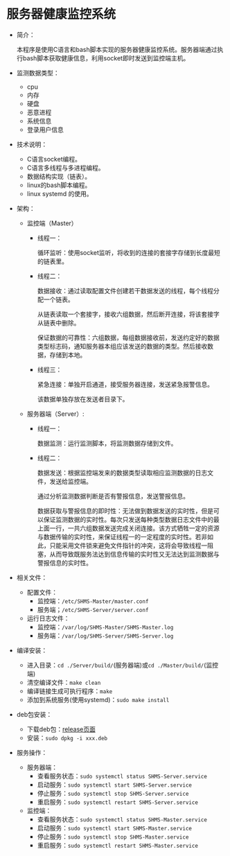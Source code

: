 # 服务器健康监控系统


* 简介：

  本程序是使用C语言和bash脚本实现的服务器健康监控系统。服务器端通过执行bash脚本获取健康信息，利用socket即时发送到监控端主机。

* 监测数据类型：

  * cpu
  * 内存
  * 硬盘
  * 恶意进程
  * 系统信息
  * 登录用户信息

* 技术说明：

  * C语言socket编程。
  * C语言多线程与多进程编程。
  * 数据结构实现（链表）。
  * linux的bash脚本编程。
  * linux systemd 的使用。

* 架构：

  * 监控端（Master）

    * 线程一：

      循环监听：使用socket监听，将收到的连接的套接字存储到长度最短的链表里。

    * 线程二：

      数据接收：通过读取配置文件创建若干数据发送的线程，每个线程分配一个链表。

      从链表读取一个套接字，接收六组数据，然后断开连接，将该套接字从链表中删除。

      保证数据的可靠性：六组数据，每组数据接收前，发送约定好的数据类型标志码，通知服务器本组应该发送的数据的类型。然后接收数据，存储到本地。

    * 线程三：

      紧急连接：单独开启通道，接受服务器连接，发送紧急报警信息。

      该数据单独存放在发送者目录下。

  * 服务器端（Server）:

    * 线程一：

      数据监测：运行监测脚本，将监测数据存储到文件。

    * 线程二：

      数据发送：根据监控端发来的数据类型读取相应监测数据的日志文件，发送给监控端。

      通过分析监测数据判断是否有警报信息，发送警报信息。

      数据获取与警报信息的即时性：无法做到数据发送的实时性，但是可以保证监测数据的实时性。每次只发送每种类型数据日志文件中的最上面一行，一共六组数据发送完成关闭连接。该方式牺牲一定的资源与数据传输的实时性，来保证线程一的一定程度的实时性。若非如此，只能采用文件锁来避免文件指针的冲突，这将会导致线程一阻塞，从而导致既服务法达到信息传输的实时性又无法达到监测数据与警报信息的实时性。

* 相关文件：
  * 配置文件：
    * 监控端：`/etc/SHMS-Master/master.conf` 
    * 服务端；`/etc/SHMS-Server/server.conf`
  * 运行日志文件：
    * 监控端：`/var/log/SHMS-Master/SHMS-Master.log`
    * 服务端：`/var/log/SHMS-Server/SHMS-Server.log`

* 编译安装：
  * 进入目录：`cd ./Server/build/`(服务器端)或`cd ./Master/build/`(监控端)
  * 清空编译文件：`make clean`
  * 编译链接生成可执行程序：`make`
  * 添加到系统服务(使用systemd)：`sudo make install`

* deb包安装：
  * 下载deb包：[release页面](https://github.com/sunowsir/SHMS/releases) 
  * 安装：`sudo dpkg -i xxx.deb`

* 服务操作：
  * 服务器端：
    * 查看服务状态：`sudo systemctl status SHMS-Server.service`
    * 启动服务：`sudo systemctl start SHMS-Server.service`
    * 停止服务：`sudo systemctl stop SHMS-Server.service`
    * 重启服务：`sudo systemctl restart SHMS-Server.service`
  * 监控端：
    * 查看服务状态：`sudo systemctl status SHMS-Master.service`
    * 启动服务：`sudo systemctl start SHMS-Master.service`
    * 停止服务：`sudo systemctl stop SHMS-Master.service`
    * 重启服务：`sudo systemctl restart SHMS-Master.service`
